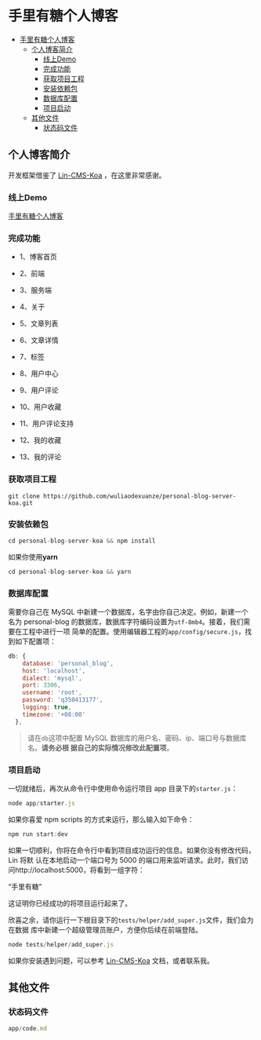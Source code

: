 手里有糖个人博客
=================

* [手里有糖个人博客](#%E6%89%8B%E9%87%8C%E6%9C%89%E7%B3%96%E4%B8%AA%E4%BA%BA%E5%8D%9A%E5%AE%A2)
  * [个人博客简介](#%E4%B8%AA%E4%BA%BA%E5%8D%9A%E5%AE%A2%E7%AE%80%E4%BB%8B)
    * [线上Demo](#%E7%BA%BF%E4%B8%8Ademo)
    * [完成功能](#%E5%AE%8C%E6%88%90%E5%8A%9F%E8%83%BD)
    * [获取项目工程](#%E8%8E%B7%E5%8F%96%E9%A1%B9%E7%9B%AE%E5%B7%A5%E7%A8%8B)
    * [安装依赖包](#%E5%AE%89%E8%A3%85%E4%BE%9D%E8%B5%96%E5%8C%85)
    * [数据库配置](#%E6%95%B0%E6%8D%AE%E5%BA%93%E9%85%8D%E7%BD%AE)
    * [项目启动](#%E9%A1%B9%E7%9B%AE%E5%90%AF%E5%8A%A8)
  * [其他文件](#%E5%85%B6%E4%BB%96%E6%96%87%E4%BB%B6)
    * [状态码文件](#%E7%8A%B6%E6%80%81%E7%A0%81%E6%96%87%E4%BB%B6)



## 个人博客简介

开发框架借鉴了 [Lin-CMS-Koa](https://github.com/TaleLin/lin-cms-koa) ，在这里非常感谢。

### 线上Demo

[手里有糖个人博客](http://sugar.whgjh.top)

### 完成功能

- 1、博客首页

- 2、前端

- 3、服务端
- 4、关于
- 5、文章列表
- 6、文章详情
- 7、标签
- 8、用户中心
- 9、用户评论
- 10、用户收藏
- 11、用户评论支持
- 12、我的收藏
- 13、我的评论

### 获取项目工程

``` shell
git clone https://github.com/wuliaodexuanze/personal-blog-server-koa.git
```

### 安装依赖包

``` javascript
cd personal-blog-server-koa && npm install
```

如果你使用**yarn**

``` javascript
cd personal-blog-server-koa && yarn
```

### 数据库配置

需要你自己在 MySQL 中新建一个数据库，名字由你自己决定。例如，新建一个名为 personal-blog 的数据库，数据库字符编码设置为`utf-8mb4`。接着，我们需要在工程中进行一项 简单的配置。使用编辑器工程的`app/config/secure.js`，找到如下配置项：

``` javascript
db: {
    database: 'personal_blog',
    host: 'localhost',
    dialect: 'mysql',
    port: 3306,
    username: 'root',
    password: 'q350413177',
    logging: true,
    timezone: '+08:00'
  },
```

> 请在`db`这项中配置 MySQL 数据库的用户名、密码、ip、端口号与数据库名。**请务必根 据自己的实际情况修改此配置项**。

### 项目启动

一切就绪后，再次从命令行中使用命令运行项目 app 目录下的`starter.js`：

``` javascript
node app/starter.js
```

如果你喜爱 npm scripts 的方式来运行，那么输入如下命令：

``` javascript
npm run start:dev
```

如果一切顺利，你将在命令行中看到项目成功运行的信息。如果你没有修改代码，Lin 将默 认在本地启动一个端口号为 5000 的端口用来监听请求。此时，我们访 问http://localhost:5000，将看到一组字符：



“手里有糖"



这证明你已经成功的将项目运行起来了。



欣喜之余，请你运行一下根目录下的`tests/helper/add_super.js`文件，我们会为在数据 库中新建一个超级管理员账户，方便你后续在前端登陆。

``` javascript
node tests/helper/add_super.js
```

如果你安装遇到问题，可以参考 [Lin-CMS-Koa](http://doc.cms.7yue.pro/lin/start/) 文档，或者联系我。

## 其他文件

### 状态码文件

``` javascript
app/code.md
```

